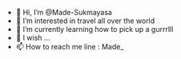 - 👋 Hi, I’m @Made-Sukmayasa
- 👀 I’m interested in travel all over the world
- 🌱 I’m currently learning how to pick up a gurrrlll
- 💞️ I wish ...
- 📫 How to reach me line : Made_

<!---
Made-Sukmayasa/Made-Sukmayasa is a ✨ special ✨ repository because its `README.md` (this file) appears on your GitHub profile.
You can click the Preview link to take a look at your changes.
--->
